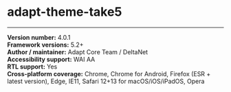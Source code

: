 # adapt-theme-take5

----------------------------
**Version number:**  4.0.1   
**Framework versions:**  5.2+  
**Author / maintainer:** Adapt Core Team / DeltaNet  
**Accessibility support:** WAI AA  
**RTL support:** Yes  
**Cross-platform coverage:** Chrome, Chrome for Android, Firefox (ESR + latest version), Edge, IE11, Safari 12+13 for macOS/iOS/iPadOS, Opera  
